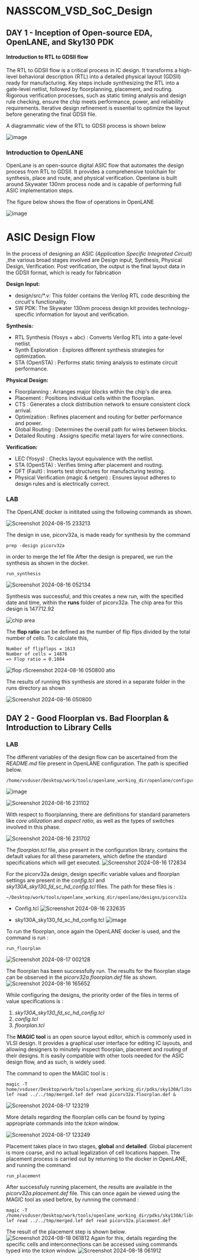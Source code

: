 # NASSCOM_VSD_SoC_Design
## **DAY 1 - Inception of Open-source EDA, OpenLANE, and Sky130 PDK**
#### Introduction to RTL to GDSII flow

The RTL to GDSII flow is a critical process in IC design. It transforms a high-level behavioral description (RTL) into a detailed physical layout (GDSII) ready for manufacturing. Key steps include synthesizing the RTL into a gate-level netlist, followed by floorplanning, placement, and routing. Rigorous verification processes, such as static timing analysis and design rule checking, ensure the chip meets performance, power, and reliability requirements. Iterative design refinement is essential to optimize the layout before generating the final GDSII file.

A diagrammatic view of the RTL to GDSII process is shown below

![image](https://github.com/user-attachments/assets/306080ab-211d-4e16-adcc-cbf82fcb10ae)

### Introduction to OpenLANE
OpenLane is an open-source digital ASIC flow that automates the design process from RTL to GDSII. It provides a comprehensive toolchain for synthesis, place and route, and physical verification. Openlane is built around Skywater 130nm process node and is capable of performing full ASIC implementation steps.

The figure below shows the flow of operations in OpenLANE

![image](https://github.com/user-attachments/assets/4ddc7679-c1ff-41c1-97c1-d86467cce7a6)

# ASIC Design Flow 
In the process of designing an ASIC _(Application Specific Integrated Circuit)_ ,the various broad stages involved are Design input, Synthesis, Physical Design, Verification. Post verification, the output is the final layout data in the GDSII format, which is ready for fabrication

**Design Input:**
* design/src/*.v: This folder contains the Verilog RTL code describing the circuit's functionality.
* SW PDK: The Skywater 130nm process design kit provides technology-specific information for layout and verification. 

**Synthesis:**
* RTL Synthesis (Yosys + abc) : Converts Verilog RTL into a gate-level netlist.
* Synth Exploration : Explores different synthesis strategies for optimization.
* STA (OpenSTA) : Performs static timing analysis to estimate circuit performance.
  
**Physical Design:**
* Floorplanning : Arranges major blocks within the chip's die area.
* Placement : Positions individual cells within the floorplan.
* CTS : Generates a clock distribution network to ensure consistent clock arrival.
* Optimization : Refines placement and routing for better performance and power.
* Global Routing : Determines the overall path for wires between blocks.
* Detailed Routing : Assigns specific metal layers for wire connections.

**Verification:**
* LEC (Yosys) : Checks layout equivalence with the netlist.
* STA (OpenSTA) : Verifies timing after placement and routing.
* DFT (Fault) : Inserts test structures for manufacturing testing.
* Physical Verification (magic & netgen) : Ensures layout adheres to design rules and is electrically correct.


### LAB 
The OpenLANE docker is inititated using the following commands as shown. 

![Screenshot 2024-08-15 233213](https://github.com/user-attachments/assets/9a332bc9-d3b0-45c6-9b00-2bb8d57e6ce2)

The design in use, picorv32a, is made ready for synthesis by the command
```
prep -design picorv32a
```
in order to merge the lef file
After the design is prepared, we run the synthesis as shown in the docker. 
```
run_synthesis
```

![Screenshot 2024-08-16 052134](https://github.com/user-attachments/assets/f69092c3-71ef-41bb-8b19-5f9401d9d865)

Synthesis was successful, and this creates a new run, with the specified date and time, within the **runs** folder of picorv32a.
The chip area for this design is 147712.92

![chip area](https://github.com/user-attachments/assets/8612611e-eb07-4039-a359-4178d535677f)

The **flop ratio** can be defined as the number of flip flips divided by the total number of cells. To calculate this, 
```
Number of flipflops = 1613
Number of cells = 14876
=> Flop ratio = 0.1084
```

![flop r![Screenshot 2024-08-16 050800](https://github.com/user-attachments/assets/ef30e456-2ee2-4e98-a963-6c20fb0cb217)
atio](https://github.com/user-attachments/assets/a7e6ca7d-c5c9-494b-a6b4-3b5789780ddc)

The results of running this synthesis are stored in a separate folder in the runs directory as shown

![Screenshot 2024-08-16 050800](https://github.com/user-attachments/assets/56e91de6-3f5d-46a0-81a1-a0e4e0a9daaa)

## **DAY 2 - Good Floorplan vs. Bad Floorplan & Introduction to Library Cells**

### LAB
The different variables of the design flow can be ascertained from the *README.md* file present in OpenLANE configuration. The path is specified below.
```
/home/vsduser/Desktop/work/tools/openlane_working_dir/openlane/configuration
```
![image](https://github.com/user-attachments/assets/5c0adcf9-d72a-4753-ab58-ded2ca9283b9)

![Screenshot 2024-08-16 231102](https://github.com/user-attachments/assets/6cb79bea-0df2-4aeb-b3c8-a3cb6f6a9e16)

With respect to floorplanning, there are definitions for standard parameters like *core utilization* and *aspect ratio*, as well as the types of switches involved in this phase.

![Screenshot 2024-08-16 231702](https://github.com/user-attachments/assets/c946d5a9-bb32-4635-b6ad-297cfe3c9ff9)

The *floorplan.tcl* file, also present in the configuration library, contains the default values for all these parameters, which define the standard specifications which will get executed.
![Screenshot 2024-08-16 172834](https://github.com/user-attachments/assets/02aa8df0-1d26-43a5-8087-ad076a07219a)

For the picorv32a design, design specific variable values and floorplan settings are present in the *config.tcl* and *sky130A_sky130_fd_sc_hd_config.tcl* files. The path for these files is :
```
~/Desktop/work/tools/openlane_working_dir/openlane/designs/picorv32a
```
* Config.tcl
![Screenshot 2024-08-16 232635](https://github.com/user-attachments/assets/022675cd-bb4b-42e1-ac9e-c4e49c09826c)

* sky130A_sky130_fd_sc_hd_config.tcl
![image](https://github.com/user-attachments/assets/6020a3e2-f334-4058-abca-7520901a00c9)

To run the floorplan, once again the OpenLANE docker is used, and the command is run :
```
run_floorplan
```
![Screenshot 2024-08-17 002128](https://github.com/user-attachments/assets/e041748e-238c-47a4-a863-f58cc91a043b)

The floorplan has been successfully run. The results for the floorplan stage can be observed in the *picorv32a.floorplan.def* file as shown.
![Screenshot 2024-08-16 165652](https://github.com/user-attachments/assets/b5114715-54f0-41b8-8150-1decc47e86cf)


While configuring the designs, the priority order of the files in terms of value specifications is :
1. *sky130A_sky130_fd_sc_hd_config.tcl*
2.  _config.tcl_
3. *floorplan.tcl*

The **MAGIC tool** is an open source layout editor, which is commonly used in VLSI design. It provides a graphical user interface for editing IC layouts, and allowing designers to minutely inspect floorplan, placement and routing of their designs. It is easily compatible with other tools needed for the ASIC design flow, and as such, is widely used. 

The command to open the MAGIC tool is :
```
magic -T home/vsduser/Desktop/work/tools/openlane_working_dir/pdks/sky130A/libs.tech/magic/sky130A.tech lef read ../../tmp/merged.lef def read picorv32a.floorplan.def &
```
![Screenshot 2024-08-17 123219](https://github.com/user-attachments/assets/6d78617d-39c7-4cdd-840c-3e3ed6cbc073)

More details regarding the floorplan cells can be found by typing appropriate commands into the *tckon* window.

![Screenshot 2024-08-17 123249](https://github.com/user-attachments/assets/add38225-c9c9-4cba-b58c-d9b9a9a452c6)

Placement takes place in two stages, **global** and **detailed**. Global placement is more coarse, and no actual legalization of cell locations happen. 
The placement process is carried out by returning to the docker in OpenLANE, and running the command
```
run_placement
```
After successfuly running placement, the results are available in the *picorv32a.placement.def* file.
This can once again be viewed using the MAGIC tool as used before, by running the command :
```
magic -T /home/vsduser/Desktop/work/tools/openlane_working_dir/pdks/sky130A/libs.tech/magic/sky130A.tech lef read ../../tmp/merged.lef def read picorv32a.placement.def
```
The result of the placement step is shown below.
![Screenshot 2024-08-18 061812](https://github.com/user-attachments/assets/c7baa116-a603-46c8-be27-5fac61d9339c)
Again for this, details regarding the specific cells and interconnections can be accessed using commands typed into the *tckon* window.
![Screenshot 2024-08-18 061912](https://github.com/user-attachments/assets/1aca1258-3aff-4a6f-8817-72476b5ad867)
